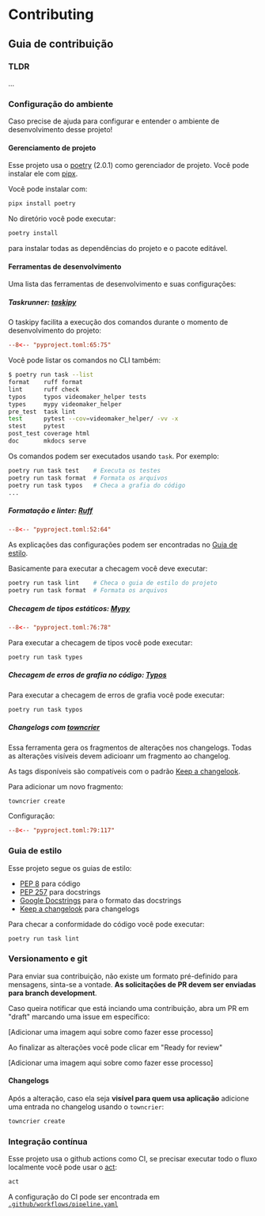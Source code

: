 # Contributing

## Guia de contribuição

### TLDR

...

### Configuração do ambiente

Caso precise de ajuda para configurar e entender o ambiente de desenvolvimento desse projeto!

#### Gerenciamento de projeto

Esse projeto usa o [poetry](https://python-poetry.org/) (2.0.1) como gerenciador de projeto. Você pode instalar ele com [pipx](https://pipx.pypa.io/latest/).

Você pode instalar com:

```bash
pipx install poetry
```

No diretório você pode executar:

```bash
poetry install
```

para instalar todas as dependências do projeto e o pacote editável.


#### Ferramentas de desenvolvimento

Uma lista das ferramentas de desenvolvimento e suas configurações:

##### Taskrunner: [taskipy](https://github.com/taskipy/taskipy)

O taskipy facilita a execução dos comandos durante o momento de desenvolvimento do projeto:

```toml title="pyproject.toml" linenums="65"
--8<-- "pyproject.toml:65:75"
```

Você pode listar os comandos no CLI também:

```bash
$ poetry run task --list
format    ruff format
lint      ruff check
typos     typos videomaker_helper tests
types     mypy videomaker_helper
pre_test  task lint
test      pytest --cov=videomaker_helper/ -vv -x
stest     pytest
post_test coverage html
doc       mkdocs serve
```

Os comandos podem ser executados usando `task`. Por exemplo:

```bash
poetry run task test    # Executa os testes
poetry run task format  # Formata os arquivos
poetry run task typos   # Checa a grafia do código
...
```

##### Formatação e linter: [Ruff](https://docs.astral.sh/ruff/)

```toml title="pyproject.toml" linenums="52"
--8<-- "pyproject.toml:52:64"
```

As explicações das configurações podem ser encontradas no [Guia de estilo](#guia-de-estilo).

Basicamente para executar a checagem você deve executar:

```bash
poetry run task lint    # Checa o guia de estilo do projeto
poetry run task format  # Formata os arquivos
```


##### Checagem de tipos estáticos: [Mypy](https://mypy.readthedocs.io/)

```toml title="pyproject.toml" linenums="76"
--8<-- "pyproject.toml:76:78"
```

Para executar a checagem de tipos você pode executar:

```bash
poetry run task types
```

##### Checagem de erros de grafia no código: [Typos](https://pypi.org/project/typos/)






Para executar a checagem de erros de grafia você pode executar:

```bash
poetry run task typos
```

##### Changelogs com [towncrier](https://towncrier.readthedocs.io/en/stable/)

Essa ferramenta gera os fragmentos de alterações nos changelogs. Todas as alterações visíveis devem adicioanr um fragmento ao changelog.

As tags disponíveis são compatíveis com o padrão [Keep a changelook](https://keepachangelog.com/pt-BR/1.1.0/).

Para adicionar um novo fragmento:

```bash
towncrier create
```

Configuração:
```toml title="pyproject.toml" linenums="79"
--8<-- "pyproject.toml:79:117"
```

### Guia de estilo

Esse projeto segue os guias de estilo:

- [PEP 8](https://peps.python.org/pep-0008/) para código
- [PEP 257](https://peps.python.org/pep-0257/) para docstrings
- [Google Docstrings](https://google.github.io/styleguide/pyguide.html#38-comments-and-docstrings) para o formato das docstrings
- [Keep a changelook](https://keepachangelog.com/pt-BR/1.1.0/) para changelogs

Para checar a conformidade do código você pode executar:

```bash
poetry run task lint
```


### Versionamento e git

Para enviar sua contribuição, não existe um formato pré-definido para mensagens, sinta-se a vontade. **As solicitações de PR devem ser enviadas para branch development**.

Caso queira notificar que está inciando uma contribuição, abra um PR em "draft" marcando uma issue em específico:

[Adicionar uma imagem aqui sobre como fazer esse processo]

Ao finalizar as alterações você pode clicar em "Ready for review"

[Adicionar uma imagem aqui sobre como fazer esse processo]

#### Changelogs

Após a alteração, caso ela seja **visível para quem usa aplicação** adicione uma entrada no changelog usando o `towncrier`:

```bash
towncrier create
```

### Integração contínua

Esse projeto usa o github actions como CI, se precisar executar todo o fluxo localmente você pode usar o [act](https://github.com/nektos/act):

```bash
act
```

A configuração do CI pode ser encontrada em [`.github/workflows/pipeline.yaml`](https://github.com/dunossauro/videomaker-helper/blob/main/.github/workflows/pipeline.yaml)
